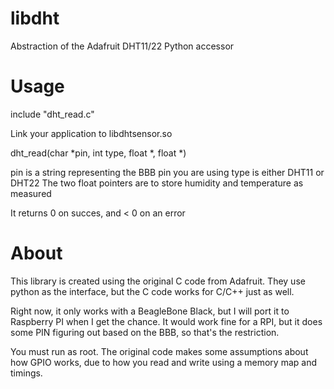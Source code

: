 # libdht
Abstraction of the Adafruit DHT11/22 Python accessor

# Usage

include "dht_read.c"

Link your application to libdhtsensor.so

dht_read(char *pin, int type, float *, float *)

pin is a string representing the BBB pin you are using
type is either DHT11 or DHT22
The two float pointers are to store humidity and temperature as measured

It returns 0 on succes, and < 0 on an error

# About
This library is created using the original C code from Adafruit. They use
python as the interface, but the C code works for C/C++ just as well.

Right now, it only works with a BeagleBone Black, but I will port it to
Raspberry PI when I get the chance. It would work fine for a RPI, but 
it does some PIN figuring out based on the BBB, so that's the restriction.

You must run as root. The original code makes some assumptions about
how GPIO works, due to how you read and write using a memory map and timings.